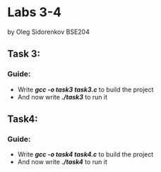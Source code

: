 # Labs 3-4
by Oleg Sidorenkov BSE204

## Task 3:

### Guide:
- Write ***gcc -o task3 task3.c*** to build the project
- And now write ***./task3*** to run it

## Task4:

### Guide:
- Write ***gcc  -o task4 task4.c*** to build the project
- And now write ***./task4*** to run it
